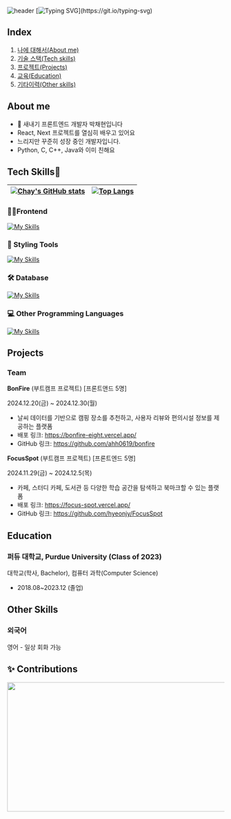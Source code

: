 ![header](https://capsule-render.vercel.app/api?type=waving&color=C6E7FF&height=300&section=header&text=Chay%20Park&fontSize=90)
[![Typing SVG](https://readme-typing-svg.demolab.com?font=Courier+New&weight=700&pause=1000&color=23799F&background=FFFFFF00&width=435&lines=안녕하세요!;코딩하는+감자+박채현입니다!!)](https://git.io/typing-svg)

## Index
1. [나에 대해서(About me)](#about-me)
2. [기술 스택(Tech skills)](#tech-skills)
3. [프로젝트(Projects)](#projects)
4. [교육(Education)](#education)
5. [기타이력(Other skills)](#other-skills)

## About me

- 🌱 새내기 프론트엔드 개발자 박채현입니다
- React, Next 프로젝트를 열심히 배우고 있어요
- 느리지만 꾸준히 성장 중인 개발자입니다.
- Python, C, C++, Java와 이미 친해요

## Tech Skills💪

| [![Chay's GitHub stats](https://github-readme-stats.vercel.app/api?username=chay140&show_icons=true&theme=transparent&hide=stars,issues&count_private=true&hide_border=true)](https://github.com/anuraghazra/github-readme-stats) | [![Top Langs](https://github-readme-stats.vercel.app/api/top-langs/?username=chay140&layout=compact&hide_border=true)](https://github.com/anuraghazra/github-readme-stats) |
| --------------------------------------------------------------------------------------------------------------------------------------------------------------------------------------------------------------------------------- | -------------------------------------------------------------------------------------------------------------------------------------------------------------------------- |

### 🧑‍💻Frontend

[![My Skills](https://skillicons.dev/icons?i=react,next,ts,js,html,css&theme=dark)](https://skillicons.dev)

### 🎨 Styling Tools

[![My Skills](https://skillicons.dev/icons?i=tailwind,styledcomponents,bootstrap&theme=dark)](https://skillicons.dev)

### 🛠️ Database

[![My Skills](https://skillicons.dev/icons?i=supabase,firebase&theme=dark)](https://skillicons.dev)

### 💻 Other Programming Languages

[![My Skills](https://skillicons.dev/icons?i=python,c,cpp,java,r&theme=dark)](https://skillicons.dev)

## Projects 
### Team
**BonFire** (부트캠프 프로젝트) [프론트앤드 5명]

2024.12.20(금) ~ 2024.12.30(월)
* 날씨 데이터를 기반으로 캠핑 장소를 추천하고, 사용자 리뷰와 편의시설 정보를 제공하는 플랫폼
* 배포 링크: https://bonfire-eight.vercel.app/
* GitHub 링크: https://github.com/ahh0619/bonfire

**FocusSpot** (부트캠프 프로젝트) [프론트엔드 5명]

2024.11.29(금) ~ 2024.12.5(목)
* 카페, 스터디 카페, 도서관 등 다양한 학습 공간을 탐색하고 북마크할 수 있는 플랫폼
* 배포 링크: https://focus-spot.vercel.app/
* GitHub 링크: https://github.com/hyeonjy/FocusSpot

<!-- ### Personal -->
<!-- ## Portfolio -->

## Education
### 퍼듀 대학교, Purdue University (Class of 2023)
대학교(학사, Bachelor), 컴퓨터 과학(Computer Science)
* 2018.08~2023.12 (졸업)

## Other Skills
### 외국어
영어 - 일상 회화 가능

## ✨ Contributions

<div align="center">
  <a href="https://github.com/devxb/gitanimals">
    <img
      src="https://render.gitanimals.org/farms/chay140"
      width="600"
      height="300"
    />
  </a>
</div>

<!--
**chay140/chay140** is a ✨ _special_ ✨ repository because its `README.md` (this file) appears on your GitHub profile.

Here are some ideas to get you started:

- 🔭 I’m currently working on ...
- 🌱 I’m currently learning ...
- 👯 I’m looking to collaborate on ...
- 🤔 I’m looking for help with ...
- 💬 Ask me about ...
- 📫 How to reach me: ...
- 😄 Pronouns: ...
- ⚡ Fun fact: ...
제발 되라ㅏㅏㅏ
-->
